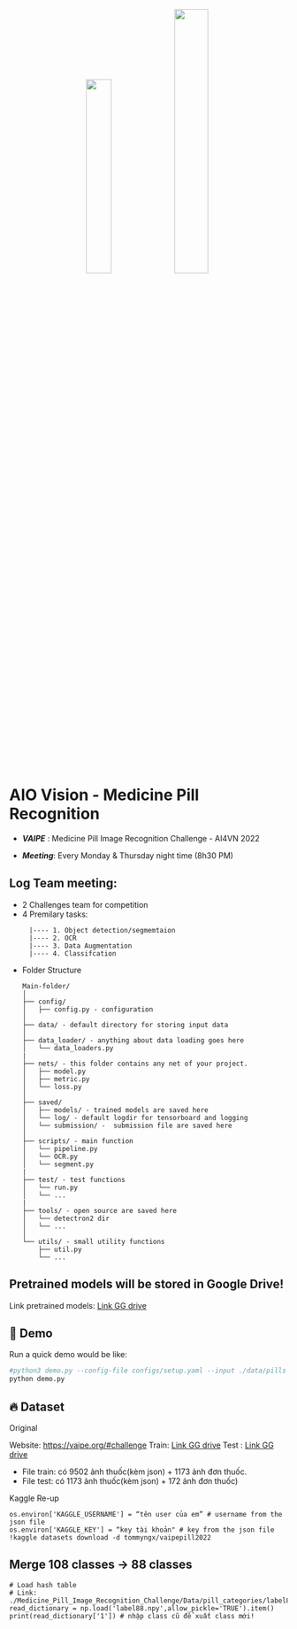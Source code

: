 <div align="center">
<img src="https://vcdn-vnexpress.vnecdn.net/2022/07/05/nhan-dang-thuoc-3644-165585973-3102-9866-1657005587.jpg" width="30%">
<img src="https://i.ytimg.com/vi/p-Nn0RgwudE/mqdefault.jpg" width="35%">

</div>
<h1>AIO Vision - Medicine Pill Recognition</h1>

- ***VAIPE***  : Medicine Pill Image Recognition Challenge - AI4VN 2022

- ***Meeting***: Every Monday & Thursday night time (8h30 PM)


## Log Team meeting:
+ 2 Challenges team for competition
+ 4 Premilary tasks: 
```
     |---- 1. Object detection/segmemtaion 
     |---- 2. OCR
     |---- 3. Data Augmentation
     |---- 4. Classifcation
```


+ Folder Structure

  ```
  Main-folder/
  │
  ├── config/ 
  │   ├── config.py - configuration
  │
  ├── data/ - default directory for storing input data
  │
  ├── data_loader/ - anything about data loading goes here
  │   └── data_loaders.py
  |
  ├── nets/ - this folder contains any net of your project.
  │   ├── model.py
  │   ├── metric.py
  │   └── loss.py
  │
  ├── saved/
  │   ├── models/ - trained models are saved here
  │   └── log/ - default logdir for tensorboard and logging 
  │   └── submission/ -  submission file are saved here
  │
  ├── scripts/ - main function 
  │   └── pipeline.py
  │   └── OCR.py
  │   └── segment.py
  |
  ├── test/ - test functions
  │   └── run.py
  │   └── ...
  |
  ├── tools/ - open source are saved here
  │   └── detectron2 dir
  │   └── ...
  │  
  └── utils/ - small utility functions
      ├── util.py
      └── ...
  ```
## Pretrained models will be stored in Google Drive!

Link pretrained models: [Link GG drive](https://drive.google.com/drive/u/0/folders/1IQZZ5XPQfUKYhjZxisoazkNoHUT6qEap)


## 🥰 Demo
Run a quick demo would be like:

```python 
#python3 demo.py --config-file configs/setup.yaml --input ./data/pills --models models/model_12345.pth
python demo.py
```


## 🔥 Dataset

Original 

Website: https://vaipe.org/#challenge
Train: [Link GG drive](https://drive.google.com/drive/folders/1F7JvhcAIzZews4u8Cba_HntUZk25jQdh)
Test : [Link GG drive](https://drive.google.com/file/d/146BJ1ER43mOUS7IL4Ewgs2vaAylCXt2l/view?fbclid=IwAR2kZtM6YrtvaiZisWZdBB69_mBYRs2BI_jWDLvtaMZ-6j-vAq6da5jpP0E)
+ File train: có 9502 ảnh thuốc(kèm json) + 1173 ảnh đơn thuốc.
+ File test: có 1173 ảnh thuốc(kèm json) + 172 ảnh đơn thuốc)


Kaggle Re-up
```
os.environ['KAGGLE_USERNAME'] = “tên user của em” # username from the json file
os.environ['KAGGLE_KEY'] = “key tài khoản" # key from the json file
!kaggle datasets download -d tommyngx/vaipepill2022
```

## Merge 108 classes -> 88 classes

```
# Load hash table
# Link: ./Medicine_Pill_Image_Recognition_Challenge/Data/pill_categories/label88.npy
read_dictionary = np.load('label88.npy',allow_pickle='TRUE').item()
print(read_dictionary['1']) # nhập class cũ để xuất class mới!
```


